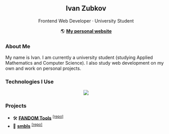 <h2 align=center>Ivan Zubkov</h2>
<p align=center>Frontend Web Developer · University Student</p>
<p align=center>🌎 <b><a href="https://thundiverter.github.io">My personal website</a></b></p>

### About Me
My name is Ivan. I am currently a university student (studying Applied Mathematics and Computer Science). I also study web development on my own and work on personal projects.

<!--I created my first website in 2019. Since then, I'm obsessed with web development, especially with frontend. I love designing websites, thinking through various little details, and then implementing these ideas into a final product.-->

### Technologies I Use

<p align="center">
  <a href="https://skillicons.dev">
    <img src="https://skillicons.dev/icons?i=html,css,js,react,vue,firebase,vite,vscode,nodejs,git,latex" />
  </a>
</p>

### Projects

* 🛠️ **[FANDOM Tools](https://fandomtools.netlify.app/)** <sup>[[repo]](https://github.com/thundiverter/fandom-tools)</sup>
* 🔣 **[smbls](https://smbls.netlify.app/)** <sup>[[repo]](https://github.com/thundiverter/smbls)</sup>
